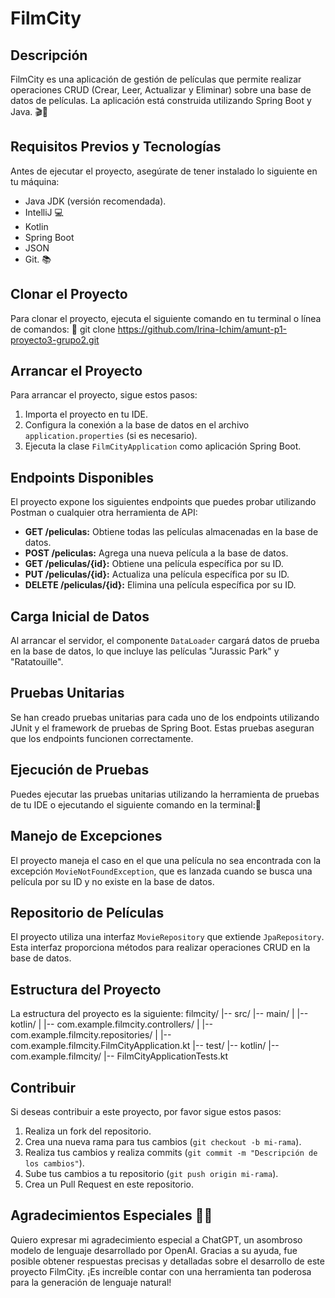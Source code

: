 # FilmCity
## Descripción
FilmCity es una aplicación de gestión de películas que permite realizar operaciones CRUD (Crear, Leer, Actualizar y Eliminar) sobre una base de datos de películas. La aplicación está construida utilizando Spring Boot y Java. 🎬🎥

## Requisitos Previos y Tecnologías
Antes de ejecutar el proyecto, asegúrate de tener instalado lo siguiente en tu máquina:
- Java JDK (versión recomendada).
- IntelliJ 💻
- Kotlin
- Spring Boot
- JSON
- Git. 📚

## Clonar el Proyecto
Para clonar el proyecto, ejecuta el siguiente comando en tu terminal o línea de comandos: 🚀
git clone https://github.com/Irina-Ichim/amunt-p1-proyecto3-grupo2.git

## Arrancar el Proyecto
Para arrancar el proyecto, sigue estos pasos:
1. Importa el proyecto en tu IDE.
2. Configura la conexión a la base de datos en el archivo `application.properties` (si es necesario).
3. Ejecuta la clase `FilmCityApplication` como aplicación Spring Boot.

## Endpoints Disponibles
El proyecto expone los siguientes endpoints que puedes probar utilizando Postman o cualquier otra herramienta de API:

- **GET /peliculas:** Obtiene todas las películas almacenadas en la base de datos.
- **POST /peliculas:** Agrega una nueva película a la base de datos.
- **GET /peliculas/{id}:** Obtiene una película específica por su ID.
- **PUT /peliculas/{id}:** Actualiza una película específica por su ID.
- **DELETE /peliculas/{id}:** Elimina una película específica por su ID.

## Carga Inicial de Datos
Al arrancar el servidor, el componente `DataLoader` cargará datos de prueba en la base de datos, lo que incluye las películas "Jurassic Park" y "Ratatouille".

## Pruebas Unitarias
Se han creado pruebas unitarias para cada uno de los endpoints utilizando JUnit y el framework de pruebas de Spring Boot. Estas pruebas aseguran que los endpoints funcionen correctamente.

## Ejecución de Pruebas
Puedes ejecutar las pruebas unitarias utilizando la herramienta de pruebas de tu IDE o ejecutando el siguiente comando en la terminal:🧪


## Manejo de Excepciones
El proyecto maneja el caso en el que una película no sea encontrada con la excepción `MovieNotFoundException`, que es lanzada cuando se busca una película por su ID y no existe en la base de datos.

## Repositorio de Películas
El proyecto utiliza una interfaz `MovieRepository` que extiende `JpaRepository`. Esta interfaz proporciona métodos para realizar operaciones CRUD en la base de datos.

## Estructura del Proyecto
La estructura del proyecto es la siguiente:
filmcity/
|-- src/
|-- main/
| |-- kotlin/
| |-- com.example.filmcity.controllers/
| |-- com.example.filmcity.repositories/
| |-- com.example.filmcity.FilmCityApplication.kt
|-- test/
|-- kotlin/
|-- com.example.filmcity/
|-- FilmCityApplicationTests.kt


## Contribuir
Si deseas contribuir a este proyecto, por favor sigue estos pasos:
1. Realiza un fork del repositorio.
2. Crea una nueva rama para tus cambios (`git checkout -b mi-rama`).
3. Realiza tus cambios y realiza commits (`git commit -m "Descripción de los cambios"`).
4. Sube tus cambios a tu repositorio (`git push origin mi-rama`).
5. Crea un Pull Request en este repositorio.

## Agradecimientos Especiales 🙌🎉
Quiero expresar mi agradecimiento especial a ChatGPT, un asombroso modelo de lenguaje desarrollado por OpenAI. Gracias a su ayuda, fue posible obtener respuestas precisas y detalladas sobre el desarrollo de este proyecto FilmCity. ¡Es increíble contar con una herramienta tan poderosa para la generación de lenguaje natural!


